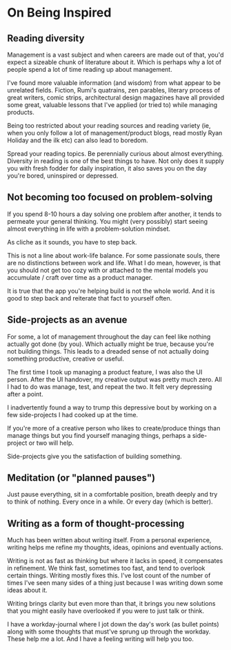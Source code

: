 # On Being Inspired

## Reading diversity

Management is a vast subject and when careers are made out of that, you'd expect a sizeable chunk of literature about it. Which is perhaps why a lot of people spend a lot of time reading up about management.

I've found more valuable information (and wisdom) from what appear to be unrelated fields. Fiction, Rumi's quatrains, zen parables, literary process of great writers, comic strips, architectural design magazines have all provided some great, valuable lessons that I've applied (or tried to) while managing products.

Being too restricted about your reading sources and reading variety (ie, when you only follow a lot of management/product blogs, read mostly Ryan Holiday and the ilk etc) can also lead to boredom.

Spread your reading topics. Be perennially curious about almost everything. Diversity in reading is one of the best things to have. Not only does it supply you with fresh fodder for daily inspiration, it also saves you on the day you're bored, uninspired or depressed.

## Not becoming too focused on problem-solving

If you spend 8-10 hours a day solving one problem after another, it tends to permeate your general thinking. You might (very possibly) start seeing almost everything in life with a problem-solution mindset.

As cliche as it sounds, you have to step back.

This is not a line about work-life balance. For some passionate souls, there are no distinctions between work and life. What I do mean, however, is that you should not get too cozy with or attached to the mental models you accumulate / craft over time as a product manager.

It is true that the app you're helping build is not the whole world. And it is good to step back and reiterate that fact to yourself often.

## Side-projects as an avenue

For some, a lot of management throughout the day can feel like nothing actually got done (by you). Which actually might be true, because you're not building things. This leads to a dreaded sense of not actually doing something productive, creative or useful.

The first time I took up managing a product feature, I was also the UI person. After the UI handover, my creative output was pretty much zero. All I had to do was manage, test, and repeat the two. It felt very depressing after a point.

I inadvertently found a way to trump this depressive bout by working on a few side-projects I had cooked up at the time.

If you're more of a creative person who likes to create/produce things than manage things but you find yourself managing things, perhaps a side-project or two will help.

Side-projects give you the satisfaction of building something. 

## Meditation (or "planned pauses")

Just pause everything, sit in a comfortable position, breath deeply and try to think of nothing. Every once in a while. Or every day (which is better).

## Writing as a form of thought-processing

Much has been written about writing itself. From a personal experience, writing helps me refine my thoughts, ideas, opinions and eventually actions.

Writing is not as fast as thinking but where it lacks in speed, it compensates in refinement. We think fast, sometimes too fast, and tend to overlook certain things. Writing mostly fixes this. I've lost count of the number of times I've seen many sides of a thing just because I was writing down some ideas about it.

Writing brings clarity but even more than that, it brings you new solutions that you might easily have overlooked if you were to just talk or think.

I have a workday-journal where I jot down the day's work (as bullet points) along with some thoughts that must've sprung up through the workday. These help me a lot. And I have a feeling writing will help you too.
